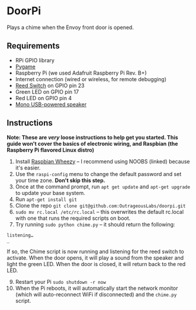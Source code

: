 # DoorPi

Plays a chime when the Envoy front door is opened.

## Requirements

* RPi GPIO library
* [Pygame](http://www.pygame.org)
* Raspberry Pi (we used Adafruit Raspberry Pi Rev. B+)
* Internet connection (wired or wireless, for remote debugging)
* [Reed Switch](https://www.adafruit.com/products/375) on GPIO pin 23
* Green LED on GPIO pin 17
* Red LED on GPIO pin 4
* [Mono USB-powered speaker](http://www.amazon.com/X-Mini-XAM4-B-Portable-Capsule-Speaker/dp/B001UEBN42/ref=sr_1_2?ie=UTF8&qid=1419634849&sr=8-2&keywords=mono+speaker)

## Instructions

**Note: These are *very* loose instructions to help get you started. This guide won't cover the basics of electronic wiring, and Raspbian (the Raspberry Pi flavored Linux distro)**

1. Install [Raspbian Wheezy](http://www.raspberrypi.org/help/noobs-setup/) – I recommend using NOOBS (linked) because it's easier.
2. Use the `raspi-config` menu to change the default password and set your time zone. **Don't skip this step.**
3. Once at the command prompt, run `apt get update` and `apt-get upgrade` to update your base system.
4. Run `apt-get install git`
5. Clone the repo `git clone git@github.com:OutrageousLabs/doorpi.git`
6. `sudo mv rc.local /etc/rc.local` – this overwrites the default rc.local with one that runs the required scripts on boot.
8. Try running `sudo python chime.py` – it should return the following:

  ```
 listening…
  _
  ```

  If so, the Chime script is now running and listening for the reed switch to activate. When the door opens, it will play a sound from the speaker and light the green LED. When the door is closed, it will return back to the red LED.

9. Restart your Pi `sudo shutdown -r now`
10. When the Pi reboots, it will automatically start the network monitor (which will auto-reconnect WiFi if disconnected) and the `chime.py` script.
